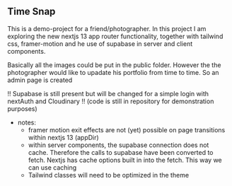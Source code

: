 ## Time Snap

This is a demo-project for a friend/photographer. 
In this project I am exploring the new nextjs 13 app router functionality, together with tailwind css, framer-motion and he use of supabase in server and client components.

Basically all the images could be put in the public folder. However the the photographer would like to upadate his portfolio from time to time. So an admin page is created

!! Supabase is still present but will be changed for a simple login with nextAuth and Cloudinary !! (code is still in repository for demonstration purposes)

- notes:
    - framer motion exit effects are not (yet) possible on page transitions within nextjs 13 (appDir)
    - within server components, the supabase connection does not cache. Therefore the calls to supabase have been converted to fetch. Nextjs has cache options built in into the fetch. This way we can use caching
    - Tailwind classes will need to be optimized in the theme

